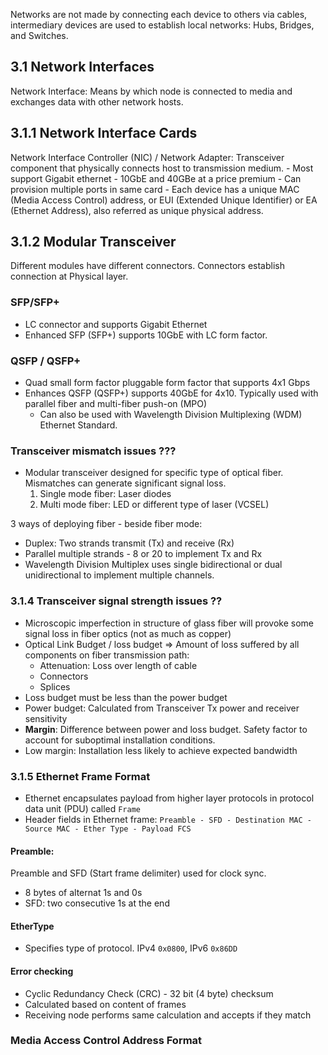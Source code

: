 Networks are not made by connecting each device to others via cables, intermediary devices are used to establish local networks: Hubs, Bridges, and Switches.

## 3.1 Network Interfaces

Network Interface: Means by which node is connected to media and exchanges data with other network hosts.

## 3.1.1 Network Interface Cards
Network Interface Controller (NIC) / Network Adapter: Transceiver component that physically connects host to transmission medium.
    - Most support Gigabit ethernet
    - 10GbE and 40GBe at a price premium
    - Can provision multiple ports in same card 
    - Each device has a unique MAC (Media Access Control) address, or EUI (Extended Unique Identifier) or EA (Ethernet Address), also referred as unique physical address.

## 3.1.2 Modular Transceiver
Different modules have different connectors. Connectors establish connection at Physical layer.

### SFP/SFP+
- LC connector and supports Gigabit Ethernet
- Enhanced SFP (SFP+) supports 10GbE with LC form factor.

### QSFP / QSFP+
- Quad small form factor pluggable form factor that supports 4x1 Gbps
- Enhances QSFP (QSFP+) supports 40GbE for 4x10. Typically used with parallel fiber and multi-fiber push-on (MPO)
    - Can also be used with Wavelength Division Multiplexing (WDM) Ethernet Standard.

### Transceiver mismatch issues ???
- Modular transceiver designed for specific type of optical fiber. Mismatches can generate significant signal loss.
    1. Single mode fiber: Laser diodes
    2. Multi mode fiber: LED or different type of laser (VCSEL)

3 ways of deploying fiber - beside fiber mode:
- Duplex: Two strands transmit (Tx) and receive (Rx)
- Parallel multiple strands - 8 or 20 to implement Tx and Rx
- Wavelength Division Multiplex uses single bidirectional or dual unidirectional to implement multiple channels.

### 3.1.4 Transceiver signal strength issues ??

- Microscopic imperfection in structure of glass fiber will provoke some signal loss in fiber optics (not as much as copper)
- Optical Link Budget / loss budget => Amount of loss suffered by all components on fiber transmission path:
    - Attenuation: Loss over length of cable
    - Connectors
    - Splices
- Loss budget must be less than the power budget
- Power budget: Calculated from Transceiver Tx power and receiver sensitivity
- **Margin**: Difference between power and loss budget. Safety factor to account for suboptimal installation conditions.
- Low margin: Installation less likely to achieve expected bandwidth


### 3.1.5 Ethernet Frame Format
- Ethernet encapsulates payload from higher layer protocols in protocol data unit (PDU) called `Frame`
- Header fields in Ethernet frame: `Preamble - SFD - Destination MAC - Source MAC - Ether Type - Payload FCS`

#### Preamble:
Preamble and SFD (Start frame delimiter) used for clock sync.
- 8 bytes of alternat 1s and 0s
- SFD: two consecutive 1s at the end

#### EtherType
- Specifies type of protocol. IPv4 `0x0800`, IPv6 `0x86DD`

#### Error checking
- Cyclic Redundancy Check (CRC) - 32 bit (4 byte) checksum
- Calculated based on content of frames
- Receiving node performs same calculation and accepts if they match

### Media Access Control Address Format






